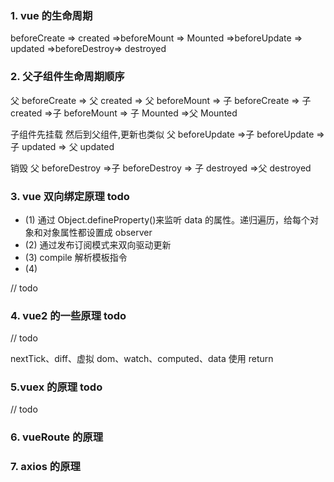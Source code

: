 <!--
 * @Author: LittleQ
 * @Date: 2023-02-15 22:52:13
 * @LastEditTime: 2023-02-16 23:10:59
 * @LastEditors: LittleQ
 * @Description: vue笔记
 * @FilePath: \NoteBook\vue\01.md
-->

### 1. vue 的生命周期

beforeCreate => created =>beforeMount => Mounted =>beforeUpdate => updated =>beforeDestroy=> destroyed

### 2. 父子组件生命周期顺序

父 beforeCreate => 父 created => 父 beforeMount =>
子 beforeCreate => 子 created =>子 beforeMount =>
子 Mounted =>父 Mounted

子组件先挂载 然后到父组件,更新也类似
父 beforeUpdate =>子 beforeUpdate => 子 updated => 父 updated

销毁
父 beforeDestroy
=>子 beforeDestroy => 子 destroyed
=>父 destroyed

### 3. vue 双向绑定原理 todo

- (1) 通过 Object.defineProperty()来监听 data 的属性。递归遍历，给每个对象和对象属性都设置成 observer
- (2) 通过发布订阅模式来双向驱动更新
- (3) compile 解析模板指令
- (4)

// todo

### 4. vue2 的一些原理 todo

// todo

nextTick、diff、虚拟 dom、watch、computed、data 使用 return

### 5.vuex 的原理 todo

// todo

### 6. vueRoute 的原理

### 7. axios 的原理
